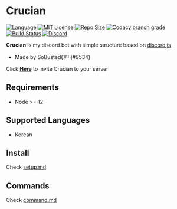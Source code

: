 # Crucian
[![Language](https://img.shields.io/badge/Language-Node.js-red?style=for-the-badge&logo=node.js)](https://nodejs.org/en/about/)
[![MIT License](https://img.shields.io/badge/License-MIT-blue?style=for-the-badge&logo=github)](https://github.com/SoBusted/Crucian/blob/master/LICENSE)
[![Repo Size](https://img.shields.io/github/languages/code-size/SoBusted/Crucian?style=for-the-badge&label=SIZE&logo=github)](https://github.com/SoBusted/Crucian)
[![Codacy branch grade](https://img.shields.io/codacy/grade/a3f21df5a2c84e789dc94b0c66ce5aac/master?style=for-the-badge&label=QUALITY&logo=codacy)](https://www.codacy.com/manual/fireintheholl/Crucian?utm_source=github.com&amp;utm_medium=referral&amp;utm_content=SoBusted/Crucian&amp;utm_campaign=Badge_Grade)
[![Build Status](https://img.shields.io/travis/SoBusted/Crucian/master?style=for-the-badge&logo=travis)](https://travis-ci.org/SoBusted/Crucian)
[![Discord](https://img.shields.io/discord/374188444433252363?color=7289da&label=discord&logo=discord&logoColor=white&style=for-the-badge)](https://discord.gg/35Y8ePX)

**Crucian** is my discord bot with simple structure based on [discord.js](https://github.com/discordjs/discord.js)
-   Made by SoBusted(후니#9534)

Click [**Here**](https://discordapp.com/api/oauth2/authorize?client_id=508679069571743746&permissions=8&scope=bot) to invite Crucian to your server

## Requirements
-   Node >= 12

## Supported Languages
-   Korean

## Install
Check [setup.md](setup.md)

## Commands
Check [command.md](command.md)
